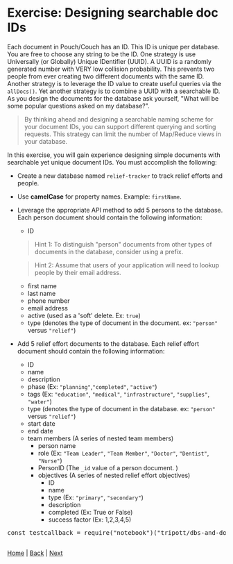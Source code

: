# Exercise: Designing searchable doc IDs

Each document in Pouch/Couch has an ID. This ID is unique per database. You are free to choose any string to be the ID.  One strategy is use  Universally (or Globally) Unique IDentifier (UUID).  A UUID is a randomly generated number with VERY low collision probability.  This prevents two people from ever creating two different documents with the same ID.  Another strategy is to leverage the ID value to create useful queries via the `allDocs()`.  Yet another strategy is to combine a UUID with a searchable ID. As you design the documents for the database ask yourself, "What will be some popular questions asked on my database?".

> By thinking ahead and designing a searchable naming scheme for your document IDs, you can support different querying and sorting requests.  This strategy can limit the number of Map/Reduce views in your database.

In this exercise, you will gain experience designing simple documents with searchable yet unique document IDs.  You must accomplish the following:

- Create a new database named `relief-tracker` to track relief efforts and people.  
- Use **camelCase** for property names. Example: `firstName`.  
- Leverage the appropriate API method to add 5 persons to the database.  Each person document should contain the following information:
    - ID
    > Hint 1:  To distinguish "person" documents from other types of documents in the database, consider using a prefix.

    > Hint 2: Assume that users of your application will need to lookup people by their email address.    
    - first name
    - last name
    - phone number
    - email address
    - active (used as a 'soft' delete. Ex: `true`)
    - type (denotes the type of document in the document.  ex: ``"person"`` versus `"relief"`)

- Add 5 relief effort documents to the database.  Each relief effort document should contain the following information:
   - ID
   - name
   - description
   - phase (Ex: `"planning"`,`"completed"`, `"active"`)
   - tags (Ex: `"education"`, `"medical"`, `"infrastructure"`, `"supplies"`, `"water"`)
   - type (denotes the type of document in the database.  ex: ``"person"`` versus `"relief"`)
   - start date
   - end date
   - team members  (A series of nested team members)
      - person name
      - role (Ex: `"Team Leader"`, `"Team Member"`, `"Doctor"`, `"Dentist"`,  `"Nurse"`)
      - PersonID (The `_id` value of a person document. )
      - objectives (A series of nested relief effort objectives)
         - ID
         - name
         - type (Ex: `"primary"`, `"secondary"`)
         - description
         - completed (Ex: True or False)
         - success factor (Ex:  1,2,3,4,5)



<div class="tonic">
<pre>
const testcallback = require("notebook")("tripott/dbs-and-docs-test-bulkget/latest");

</pre>
</div>

[Home](/)  |  [Back](/dbs-and-docs/7)  |  [Next](/dbs-and-docs/9)   
